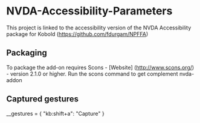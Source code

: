 # NVDA-Accessibility-Parameters


This project is linked to the accessibility version of the NVDA Accessibility package for Kobold
(https://github.com/fdurgam/NPFFA)

 
## Packaging
To package the add-on requires Scons - [Website] (http://www.scons.org/) - version 2.1.0 or higher.
Run the scons command to get complement nvda-addon

## Captured gestures
 
 __gestures = {
		"kb:shift+a": "Capture"
	}
 
 
